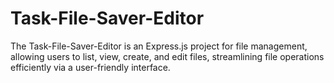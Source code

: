 # Task-File-Saver-Editor
The Task-File-Saver-Editor is an Express.js project for file management, allowing users to list, view, create, and edit files, streamlining file operations efficiently via a user-friendly interface.
